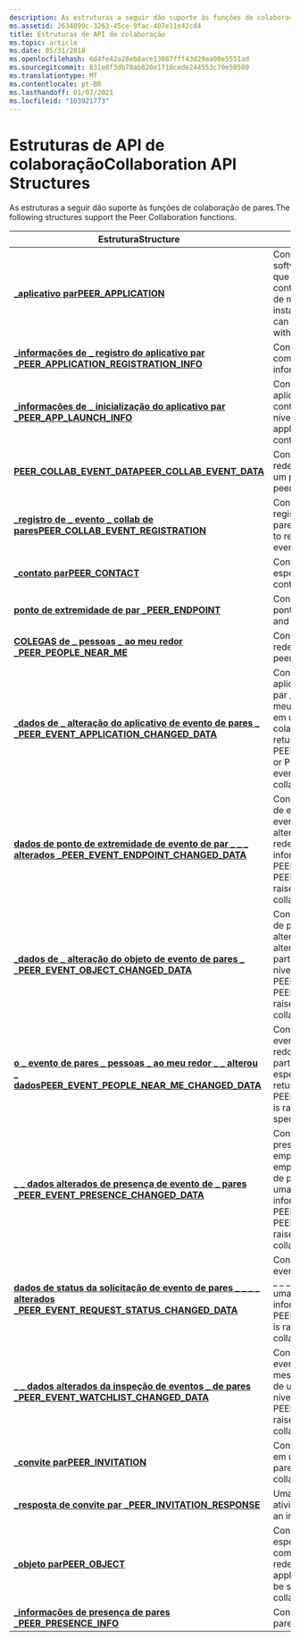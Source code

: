 ```yaml
---
description: As estruturas a seguir dão suporte às funções de colaboração de pares. StructureDescriptionPEER \_ APPLICATIONContains data descrevendo um aplicativo de software instalado localmente ou um componente que pode ser registrado e compartilhado com contatos confiáveis em uma rede de colaboração de mesmo nível. \_ \_ \_ INFOContains do registro de aplicativo par informações do aplicativo par para registro com o computador local. \_ \_ Inicialização do aplicativo par \_ INFOContains as informações de inicialização do aplicativo de aplicativo par fornecidas por um contato em uma solicitação de convite de mesmo nível anterior. O \_ evento peer collab \_ \_ data contém dados variantes para cada evento de rede de colaboração de pares possível gerado em um par. \_Evento collab \_ de mesmo nível \_ REGISTRATIONContains os dados usados por um par para se registrar para eventos de rede de colaboração de pares específicos. \_CONTACTContains informações de pares sobre um contato específico. PAR \_ ENDPOINTContains o endereço e o nome amigável de um ponto de extremidade de par. \_Pessoas pares \_ perto de \_ MEContains informações sobre um par na mesma sub-rede lógica ou virtual. \_O aplicativo de evento de pares \_ \_ alterou \_ Datacontém informações retornadas quando um aplicativo de ponto de extremidade de evento de emparelhamento \_ \_ \_ \_ foi alterado ou o evento de ponto \_ \_ meu \_ aplicativo \_ alterado é gerado em um par que participa de uma rede de colaboração de pares. Ponto \_ de extremidade de evento de par \_ \_ alterado \_ Datacontém informações retornadas quando um ponto de extremidade de evento de emparelhamento foi alterado ou o evento de \_ \_ \_ ponto \_ \_ meu \_ ponto de extremidade \_ alterado é gerado em um par que participa de uma rede de colaboração de ponto O objeto de evento de mesmo nível \_ \_ \_ alterou \_ as informações retornadas quando um objeto de ponto de extremidade de evento de par \_ \_ \_ \_ foi alterado ou o evento de ponto \_ \_ meu \_ objeto \_ alterado é gerado em um par que participa de uma rede de colaboração de pares. Evento de pares \_ \_ pessoas \_ ao meu redor \_ \_ alterado \_ Datacontém informações retornadas quando um evento de pares de \_ \_ pessoas \_ ao meu redor \_ \_ alterado é gerado em um par que participa de uma rede de colaboração de pares de sub-rede específica. \_Presença de evento de pares \_ \_ alterada \_ Datacontém informações retornadas quando uma presença de ponto de extremidade de evento de emparelhamento \_ \_ \_ \_ foi alterada ou evento de pares \_ \_ a minha \_ presença de \_ evento alterado é gerada em um par que participa de uma rede de colaboração de pares. \_Status da \_ solicitação de evento de par \_ \_ alterada \_ Datacontém informações retornadas quando um evento de status de solicitação de evento de par \_ \_ \_ \_ alterado é gerado em um par que participa de uma rede de colaboração de mesmo nível. \_ \_ A inspeção de eventos de pares \_ alterou \_ o Datacontém informações retornadas quando um \_ evento de alteração da inspeção de eventos de pares foi \_ \_ gerado em um par que participa de uma rede de colaboração de mesmo nível. PAR \_ INVITATIONContains uma solicitação para iniciar ou ingressar em uma atividade de colaboração de pares. \_Resposta de convite de mesmo nível \_ uma resposta a um convite para ingressar em uma atividade de colaboração de pares. O \_ objeto par contém informações de tempo de execução específicas do aplicativo que podem ser compartilhadas com contatos confiáveis em uma rede de colaboração de mesmo nível. Presença de pares \_ \_ INFOContains informações de presença de pares específicas.
ms.assetid: 2634899c-3263-45ce-9fac-407e11e42cd4
title: Estruturas de API de colaboração
ms.topic: article
ms.date: 05/31/2018
ms.openlocfilehash: 6d4fe42a28eb8ace13087fff43d29aa00e5551ad
ms.sourcegitcommit: 831e8f3db78ab820e1710cede244553c70e50500
ms.translationtype: MT
ms.contentlocale: pt-BR
ms.lasthandoff: 01/07/2021
ms.locfileid: "103921773"
---
```

# <a name="collaboration-api-structures"></a><span data-ttu-id="c15c2-103">Estruturas de API de colaboração</span><span class="sxs-lookup"><span data-stu-id="c15c2-103">Collaboration API Structures</span></span>

<span data-ttu-id="c15c2-104">As estruturas a seguir dão suporte às funções de colaboração de pares.</span><span class="sxs-lookup"><span data-stu-id="c15c2-104">The following structures support the Peer Collaboration functions.</span></span>

| <span data-ttu-id="c15c2-105">Estrutura</span><span class="sxs-lookup"><span data-stu-id="c15c2-105">Structure</span></span>                                                                                      | <span data-ttu-id="c15c2-106">Descrição</span><span class="sxs-lookup"><span data-stu-id="c15c2-106">Description</span></span>                                                                                                                                                                                        |
|------------------------------------------------------------------------------------------------|----------------------------------------------------------------------------------------------------------------------------------------------------------------------------------------------------|
| [<span data-ttu-id="c15c2-107">**\_aplicativo par**</span><span class="sxs-lookup"><span data-stu-id="c15c2-107">**PEER\_APPLICATION**</span></span>](/windows/desktop/api/P2P/ns-p2p-peer_application)                                                  | <span data-ttu-id="c15c2-108">Contém dados que descrevem um aplicativo de software instalado localmente ou um componente que pode ser registrado e compartilhado com contatos confiáveis em uma rede de colaboração de mesmo nível.</span><span class="sxs-lookup"><span data-stu-id="c15c2-108">Contains data describing a locally installed software application or component that can be registered and shared with trusted contacts within a peer collaboration network.</span></span>                        |
| [<span data-ttu-id="c15c2-109">**\_informações de \_ registro do aplicativo par \_**</span><span class="sxs-lookup"><span data-stu-id="c15c2-109">**PEER\_APPLICATION\_REGISTRATION\_INFO**</span></span>](/windows/desktop/api/P2P/ns-p2p-peer_application_registration_info)            | <span data-ttu-id="c15c2-110">Contém informações de aplicativo par para registro com o computador local.</span><span class="sxs-lookup"><span data-stu-id="c15c2-110">Contains peer application information for registration with the local computer.</span></span>                                                                                                                    |
| [<span data-ttu-id="c15c2-111">**\_informações de \_ inicialização do aplicativo par \_**</span><span class="sxs-lookup"><span data-stu-id="c15c2-111">**PEER\_APP\_LAUNCH\_INFO**</span></span>](/windows/desktop/api/P2P/ns-p2p-peer_app_launch_info)                                        | <span data-ttu-id="c15c2-112">Contém as informações de inicialização do aplicativo de mesmo nível fornecidas por um contato em uma solicitação de convite de mesmo nível anterior.</span><span class="sxs-lookup"><span data-stu-id="c15c2-112">Contains the peer application application launch information provided by a contact in a previous peer invite request.</span></span>                                                                              |
| [<span data-ttu-id="c15c2-113">**PEER_COLLAB_EVENT_DATA**</span><span class="sxs-lookup"><span data-stu-id="c15c2-113">**PEER_COLLAB_EVENT_DATA**</span></span>](/windows/win32/api/p2p/ns-p2p-peer_collab_event_data-r1)                                    | <span data-ttu-id="c15c2-114">Contém dados de variante para cada evento de rede de colaboração de ponto possível gerado em um par.</span><span class="sxs-lookup"><span data-stu-id="c15c2-114">Contains variant data for each possible peer collaboration network event raised on a peer.</span></span>                                                                                                         |
| [<span data-ttu-id="c15c2-115">**\_registro de \_ evento \_ collab de pares**</span><span class="sxs-lookup"><span data-stu-id="c15c2-115">**PEER\_COLLAB\_EVENT\_REGISTRATION**</span></span>](/windows/desktop/api/P2P/ns-p2p-peer_collab_event_registration)                    | <span data-ttu-id="c15c2-116">Contém os dados usados por um par para se registrar para eventos de rede de colaboração de pares específicos.</span><span class="sxs-lookup"><span data-stu-id="c15c2-116">Contains the data used by a peer to register for specific peer collaboration network events.</span></span>                                                                                                       |
| [<span data-ttu-id="c15c2-117">**\_contato par**</span><span class="sxs-lookup"><span data-stu-id="c15c2-117">**PEER\_CONTACT**</span></span>](/windows/desktop/api/P2P/ns-p2p-peer_contact)                                                          | <span data-ttu-id="c15c2-118">Contém informações sobre um contato específico.</span><span class="sxs-lookup"><span data-stu-id="c15c2-118">Contains information about a specific contact.</span></span>                                                                                                                                                     |
| [<span data-ttu-id="c15c2-119">**ponto de extremidade de par \_**</span><span class="sxs-lookup"><span data-stu-id="c15c2-119">**PEER\_ENDPOINT**</span></span>](/windows/desktop/api/P2P/ns-p2p-peer_endpoint)                                                        | <span data-ttu-id="c15c2-120">Contém o endereço e o nome amigável de um ponto de extremidade par.</span><span class="sxs-lookup"><span data-stu-id="c15c2-120">Contains the address and friendly name of a peer endpoint.</span></span>                                                                                                                                         |
| [<span data-ttu-id="c15c2-121">**COLEGAS de \_ pessoas \_ ao meu redor \_**</span><span class="sxs-lookup"><span data-stu-id="c15c2-121">**PEER\_PEOPLE\_NEAR\_ME**</span></span>](/windows/desktop/api/P2P/ns-p2p-peer_people_near_me)                                          | <span data-ttu-id="c15c2-122">Contém informações sobre um par na mesma sub-rede lógica ou virtual.</span><span class="sxs-lookup"><span data-stu-id="c15c2-122">Contains information about a peer in the same logical or virtual subnet.</span></span>                                                                                                                           |
| [<span data-ttu-id="c15c2-123">**\_dados de \_ alteração do aplicativo de evento de pares \_ \_**</span><span class="sxs-lookup"><span data-stu-id="c15c2-123">**PEER\_EVENT\_APPLICATION\_CHANGED\_DATA**</span></span>](/windows/desktop/api/P2P/ns-p2p-peer_event_application_changed_data)         | <span data-ttu-id="c15c2-124">Contém informações retornadas quando um aplicativo de ponto de extremidade de evento de par \_ \_ \_ \_ alterou ou evento de emparelhamento \_ \_ meu \_ \_ evento de alteração do aplicativo é gerado em um par que participa de uma rede de colaboração de mesmo nível.</span><span class="sxs-lookup"><span data-stu-id="c15c2-124">Contains information returned when a PEER\_EVENT\_ENDPOINT\_APPLICATION\_CHANGED or PEER\_EVENT\_MY\_APPLICATION\_CHANGED event is raised on a peer participating in a peer collaboration network.</span></span> |
| [<span data-ttu-id="c15c2-125">**dados de ponto de extremidade de evento de par \_ \_ \_ alterados \_**</span><span class="sxs-lookup"><span data-stu-id="c15c2-125">**PEER\_EVENT\_ENDPOINT\_CHANGED\_DATA**</span></span>](/windows/desktop/api/P2P/ns-p2p-peer_event_endpoint_changed_data)               | <span data-ttu-id="c15c2-126">Contém informações retornadas quando um ponto de extremidade de evento de par \_ \_ \_ alterado ou evento de ponto \_ \_ meu \_ ponto de extremidade \_ alterado é gerado em um par que participa de uma rede de colaboração de mesmo nível.</span><span class="sxs-lookup"><span data-stu-id="c15c2-126">Contains information returned when a PEER\_EVENT\_ENDPOINT\_CHANGED or PEER\_EVENT\_MY\_ENDPOINT\_CHANGED event is raised on a peer participating in a peer collaboration network.</span></span>                 |
| [<span data-ttu-id="c15c2-127">**\_dados de \_ alteração do objeto de evento de pares \_ \_**</span><span class="sxs-lookup"><span data-stu-id="c15c2-127">**PEER\_EVENT\_OBJECT\_CHANGED\_DATA**</span></span>](/windows/desktop/api/P2P/ns-p2p-peer_event_object_changed_data)                   | <span data-ttu-id="c15c2-128">Contém informações retornadas quando um objeto de ponto de extremidade de evento de par \_ \_ \_ \_ alterado ou evento de par \_ \_ meu \_ \_ evento de alteração de objeto é gerado em um par que participa de uma rede de colaboração de mesmo nível.</span><span class="sxs-lookup"><span data-stu-id="c15c2-128">Contains information returned when a PEER\_EVENT\_ENDPOINT\_OBJECT\_CHANGED or PEER\_EVENT\_MY\_OBJECT\_CHANGED event is raised on a peer participating in a peer collaboration network.</span></span>           |
| [<span data-ttu-id="c15c2-129">**o \_ evento de pares \_ pessoas \_ ao meu redor \_ \_ alterou \_ dados**</span><span class="sxs-lookup"><span data-stu-id="c15c2-129">**PEER\_EVENT\_PEOPLE\_NEAR\_ME\_CHANGED\_DATA**</span></span>](/windows/desktop/api/P2P/ns-p2p-peer_event_people_near_me_changed_data) | <span data-ttu-id="c15c2-130">Contém informações retornadas quando um evento de evento de pares de \_ \_ pessoas \_ ao meu redor \_ \_ alterado é gerado em um par que participa de uma rede de colaboração de pares específica de sub-rede.</span><span class="sxs-lookup"><span data-stu-id="c15c2-130">Contains information returned when a PEER\_EVENT\_PEOPLE\_NEAR\_ME\_CHANGED event is raised on a peer participating in a subnet-specific peer collaboration network.</span></span>                               |
| [<span data-ttu-id="c15c2-131">**\_ \_ dados alterados de presença de evento de \_ pares \_**</span><span class="sxs-lookup"><span data-stu-id="c15c2-131">**PEER\_EVENT\_PRESENCE\_CHANGED\_DATA**</span></span>](/windows/desktop/api/P2P/ns-p2p-peer_event_presence_changed_data)               | <span data-ttu-id="c15c2-132">Contém informações retornadas quando uma \_ presença de ponto de extremidade de evento de emparelhamento \_ \_ \_ foi alterada ou evento de emparelhamento \_ \_ meu \_ evento de \_ alteração de presença é gerado em um par que participa de uma rede de colaboração de mesmo nível.</span><span class="sxs-lookup"><span data-stu-id="c15c2-132">Contains information returned when a PEER\_EVENT\_ENDPOINT\_PRESENCE\_CHANGED or PEER\_EVENT\_MY\_PRESENCE\_CHANGED event is raised on a peer participating in a peer collaboration network.</span></span>       |
| [<span data-ttu-id="c15c2-133">**dados de status da solicitação de evento de pares \_ \_ \_ \_ alterados \_**</span><span class="sxs-lookup"><span data-stu-id="c15c2-133">**PEER\_EVENT\_REQUEST\_STATUS\_CHANGED\_DATA**</span></span>](/windows/desktop/api/P2P/ns-p2p-peer_event_request_status_changed_data)  | <span data-ttu-id="c15c2-134">Contém informações retornadas quando um \_ evento de status de solicitação de evento de pares \_ \_ \_ alterado é gerado em um par que participa de uma rede de colaboração de mesmo nível.</span><span class="sxs-lookup"><span data-stu-id="c15c2-134">Contains information returned when a PEER\_EVENT\_REQUEST\_STATUS\_CHANGED event is raised on a peer participating in a peer collaboration network.</span></span>                                                |
| [<span data-ttu-id="c15c2-135">**\_ \_ dados alterados da inspeção de eventos \_ de pares \_**</span><span class="sxs-lookup"><span data-stu-id="c15c2-135">**PEER\_EVENT\_WATCHLIST\_CHANGED\_DATA**</span></span>](/windows/desktop/api/P2P/ns-p2p-peer_event_watchlist_changed_data)             | <span data-ttu-id="c15c2-136">Contém informações retornadas quando um \_ evento de alteração da inspeção de eventos de mesmo nível \_ \_ é gerado em um par que participa de uma rede de colaboração de mesmo nível.</span><span class="sxs-lookup"><span data-stu-id="c15c2-136">Contains information returned when a PEER\_EVENT\_WATCHLIST\_CHANGED event is raised on a peer participating in a peer collaboration network.</span></span>                                                      |
| [<span data-ttu-id="c15c2-137">**\_convite par**</span><span class="sxs-lookup"><span data-stu-id="c15c2-137">**PEER\_INVITATION**</span></span>](/windows/desktop/api/P2P/ns-p2p-peer_invitation)                                                    | <span data-ttu-id="c15c2-138">Contém uma solicitação para iniciar ou ingressar em uma atividade de colaboração de pares.</span><span class="sxs-lookup"><span data-stu-id="c15c2-138">Contains a request to initiate or join a peer collaboration activity.</span></span>                                                                                                                              |
| [<span data-ttu-id="c15c2-139">**\_resposta de convite par \_**</span><span class="sxs-lookup"><span data-stu-id="c15c2-139">**PEER\_INVITATION\_RESPONSE**</span></span>](/windows/desktop/api/P2P/ns-p2p-peer_invitation_response)                                 | <span data-ttu-id="c15c2-140">Uma resposta a um convite para ingressar em uma atividade de colaboração de pares.</span><span class="sxs-lookup"><span data-stu-id="c15c2-140">A response to an invitation to join a peer collaboration activity.</span></span>                                                                                                                                 |
| [<span data-ttu-id="c15c2-141">**\_objeto par**</span><span class="sxs-lookup"><span data-stu-id="c15c2-141">**PEER\_OBJECT**</span></span>](/windows/desktop/api/P2P/ns-p2p-peer_object)                                                            | <span data-ttu-id="c15c2-142">Contém informações de tempo de execução específicas do aplicativo que podem ser compartilhadas com contatos confiáveis em uma rede de colaboração de mesmo nível.</span><span class="sxs-lookup"><span data-stu-id="c15c2-142">Contains application-specific run-time information that can be shared with trusted contacts within a peer collaboration network.</span></span>                                                                   |
| [<span data-ttu-id="c15c2-143">**\_informações de presença de pares \_**</span><span class="sxs-lookup"><span data-stu-id="c15c2-143">**PEER\_PRESENCE\_INFO**</span></span>](/windows/desktop/api/P2P/ns-p2p-peer_presence_info)                                             | <span data-ttu-id="c15c2-144">Contém informações específicas de presença de pares.</span><span class="sxs-lookup"><span data-stu-id="c15c2-144">Contains specific peer presence information.</span></span>                                                                                                                                                       |



 

 

 



